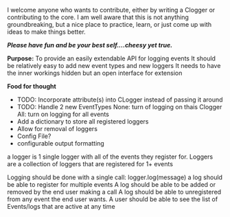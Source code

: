 
I welcome anyone who wants to contribute, either by writing a Clogger or contributing to the core. I am well aware that this is not anything groundbreaking, but a nice place to practice, learn, or just come up with ideas to make things better.

***Please have fun and be your best self....cheesy yet true.***


**Purpose:** To provide an easily extendable API for logging events
It should be relatively easy to add new event types and new loggers
It needs to have the inner workings hidden but an open interface for extension

**Food for thought**
 - TODO: Incorporate attribute(s) into CLogger instead of passing it around
 - TODO: Handle 2 new EventTypes 	None: turn of logging on thais Clogger 	All: turn on logging for all events
 - Add a dictionary to store all registered loggers
 - Allow for removal of loggers
 - Config File?
 - configurable output formatting

a logger is 1 single logger with all of the events they register for.
Loggers are a collection of loggers that are registered for 1+ events

Logging should be done with a single call: logger.log(message)
a log should be able to register for multiple events
A log should be able to be added or removed by the end user making a call
A log should be able to unregistered from any event the end user wants.
A user should be able to see the list of Events/logs that are active at any time
